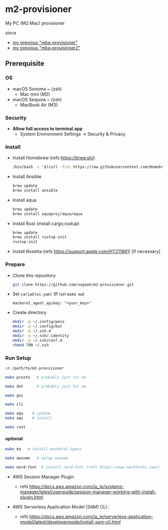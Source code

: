 # m2-provisioner
My PC (M2 Mac) provisioner

since 
- [my previous "mba-provisioner"](https://github.com/sogaoh/mba-provisioner)
- [my previous "mba-provisioner2"](https://github.com/sogaoh/mba-provisioner2)


## Prerequisite

### OS
- macOS Sonoma ~  (zsh)
  - Mac mini (M2)
- macOS Sequoia ~  (zsh)
  - MacBook Air (M3)

### Security
- **Allow full access to terminal.app**
    - System Environment Settings -> Security & Privacy 

### Install
- Install Homebrew (refs https://brew.sh/)
  ```zsh
  /bin/bash -c "$(curl -fsSL https://raw.githubusercontent.com/Homebrew/install/HEAD/install.sh)"
  ```

- Install Ansible
  ```zsh
  brew update
  brew install ansible
  ```

- Install aqua
  ```zsh
  brew update
  brew install aquaproj/aqua/aqua
  ```

- Install Rust (install cargo,rustup) 
  ```zsh
  brew update
  brew install rustup-init
  rustup-init
  ```

- Install Rosetta (refs https://support.apple.com/HT211861) [if necessary]


### Prepare
- Clone this repository
  ```zsh
  git clone https://github.com/sogaoh/m2-provisioner.git
  ```

- Set `variables.yaml` (If run `make ma`)
  ```
  mackerel_agent_apikey: "<your_key>"
  ```

- Create directory
  ```zsh
  mkdir -p ~/.config/peco
  mkdir -p ~/.config/bat
  mkdir -p ~/.zsh.d
  mkdir -p ~/.ssh/.identity
  mkdir -p ~/.ssh/conf.d
  chmod 700 ~/.ssh
  ```


### Run Setup

```bash
cd /path/to/m2-provisioner
```

```bash
make prezto   # probably just for me
```

```bash
make dot      # probably just for me
```


```bash
make gui
```

```bash
make cli
```

```bash
make aqu    # update
make aqi    # install
```

```bash
make rust
```


#### optional

```bash
make ma   # install mackerel-agent
```

```bash
make awsume   # setup awsume
```

```bash
make nerd-font  # install nerd-font (refs https://www.nerdfonts.com/) 
```

- AWS Session Manager Plugin
  - refs https://docs.aws.amazon.com/ja_jp/systems-manager/latest/userguide/session-manager-working-with-install-plugin.html

- AWS Serverless Application Model (SAM) CLI : 
  - refs https://docs.aws.amazon.com/ja_jp/serverless-application-model/latest/developerguide/install-sam-cli.html
